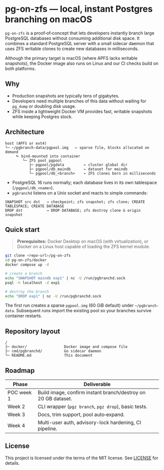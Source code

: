 # pg-on-zfs — local, instant Postgres branching on macOS

`pg-on-zfs` is a proof‑of‑concept that lets developers instantly branch large
PostgreSQL databases without consuming additional disk space.  It combines a
standard PostgreSQL server with a small sidecar daemon that uses ZFS writable
clones to create new databases in milliseconds.

Although the primary target is macOS (where APFS lacks writable snapshots),
the Docker image also runs on Linux and our CI checks build on both
platforms.

## Why

* Production snapshots are typically tens of gigabytes.
* Developers need multiple branches of this data without waiting for
  `pg_dump` or doubling disk usage.
* ZFS inside a lightweight Docker VM provides fast, writable snapshots
  while keeping Postgres stock.

## Architecture

```
host (APFS or ext4)
└─ ~/pgbranch-data/pgpool.img   ← sparse file, blocks allocated on demand
     ⬑ bind-mounted into container
        └─ ZFS pool pgpool
           ├─ pgpool/pgdata         ← cluster global dir
           ├─ pgpool/db_maindb      ← dataset for maindb
           └─ pgpool/db_<branch>    ← ZFS clones born in milliseconds
```

* PostgreSQL 16 runs normally; each database lives in its own tablespace
  (`/pgpool/db_<name>`).
* `pgbranchd` listens on a Unix socket and reacts to simple commands:

```
SNAPSHOT src dst   → checkpoint; zfs snapshot; zfs clone; CREATE TABLESPACE; CREATE DATABASE
DROP dst           → DROP DATABASE; zfs destroy clone & origin snapshot
```

## Quick start

> **Prerequisites:** Docker Desktop on macOS (with virtualization), or Docker on
> a Linux host capable of loading the ZFS kernel module.

```bash
git clone <repo-url>/pg-on-zfs
cd pg-on-zfs/docker
docker compose up -d

# create a branch
echo "SNAPSHOT maindb exp1" | nc -U /run/pgbranchd.sock
psql -h localhost -d exp1

# destroy the branch
echo "DROP exp1" | nc -U /run/pgbranchd.sock
```

The first run creates a sparse `pgpool.img` (60 GiB default) under
`~/pgbranch-data`.  Subsequent runs import the existing pool so your branches
survive container restarts.

## Repository layout

```
/
├─ docker/                 Docker image and compose file
├─ cmd/pgbranchd/          Go sidecar daemon
└─ README.md               This document
```

## Roadmap

| Phase      | Deliverable                                                   |
| ---------- | ------------------------------------------------------------- |
| POC week 1 | Build image, confirm instant branch/destroy on 20 GB dataset. |
| Week 2     | CLI wrapper (`pgz branch`, `pgz drop`), basic tests.          |
| Week 3     | Docs, trim support, pool auto‑expand.                         |
| Week 4     | Multi-user auth, advisory-lock hardening, CI pipeline.        |

## License

This project is licensed under the terms of the MIT license.  See
[LICENSE](LICENSE) for details.
